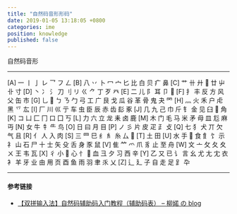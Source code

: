 ```yaml
---
title: "自然码音形形码"
date: 2019-01-05 13:18:05 +0800
categories: ime
position: knowledge
published: false
---
```


自然码音形

---

[A] 一 丨 亅 レ 乛 フ ㄥ
[B] 八 丷 卜 冖 宀 匕 比 白 贝 疒 鼻
[C] 艹 卄 廾  廿 屮 卝 寸
[D] 丶 冫 氵 刀 刂 リ ㄍ ⺈ 丁 歹 癶
[E] 二 儿 阝 耳 卩 
[F] 扌 丰 反 方 风 父 缶 巿
[G] 乚  ㄅ ㄋ 勹 弓 工 广 艮 戈 瓜 谷 革 骨 鬼 夬 罓
[H] 灬 火 禾 户 虍 黑 乊 厷
[I] 厂 川 巛 亍 车 虫 臣 辰 赤 齿 髟 豖
[J] 几 九 己 巾 斤 钅 金 见 臼  角
[K] コ 凵 匚 冂 口 囗 丂
[L] 力 六 立 龙 耒 卤 鹿
[M] 木 门 毛 马 米 矛 母 皿 尨 麻 丏
[N] 女 牛 牜 ⺧ 鸟
[O] 日 曰 月 目
[P] ノ 彡 片 皮 疋 ⺪ 攴
[Q] 七 犭 犬 丌 欠 气 且
[R] 亻 人 入 肉
[S] 三 罒 巳 纟 糹 糸 厶 
[T] 土 田
[U] 水 手  食 飠 饣 示 礻 山 石 尸 十 士 矢 殳 舌 身 豕 鼠
[V] 隹 ⺮ 爫 爪 豸 止 至 舟
[W] 文 亠 攵 夂 夊 ㄨ 王 韦 瓦
[X] 彳 小  心 忄  血 彐 夕 习 西 辛
[Y] 乙 又 已 讠 言 幺 尤 尢 冘 衣 衤 羊 牙 业 由 用 页 酉 鱼 雨 羽 聿 乑 乂
[Z] 辶 廴 子 自 走 足 ⻊ 卆

---

#### 参考链接

- [【双拼输入法】自然码辅助码入门教程（辅助码表） – 柳婼 の blog](https://www.liuchuo.net/archives/2847)
